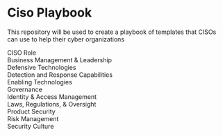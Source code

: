 # Ciso Playbook
This repository will be used to create a playbook of templates that CISOs can use to help their cyber organizations

CISO Role<br>
Business Management & Leadership<br>
Defensive Technologies<br>
Detection and Response Capabilities<br>
Enabling Technologies<br>
Governance<br>
Identity & Access Management<br>
Laws, Regulations, & Oversight<br>
Product Security<br>
Risk Management<br>
Security Culture<br>
